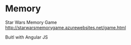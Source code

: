 # Memory
Star Wars Memory Game
http://starwarsmemorygame.azurewebsites.net/game.html

Buitl with Angular JS
